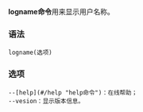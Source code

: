 **logname命令**用来显示用户名称。

### 语法  

```
logname(选项)
```

### 选项  

```
--[help](#/help "help命令")：在线帮助；
--vesion：显示版本信息。
```